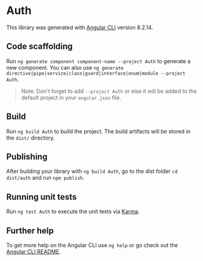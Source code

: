 # Auth

This library was generated with [Angular CLI](https://github.com/angular/angular-cli) version 8.2.14.

## Code scaffolding

Run `ng generate component component-name --project Auth` to generate a new component. You can also use `ng generate directive|pipe|service|class|guard|interface|enum|module --project Auth`.
> Note: Don't forget to add `--project Auth` or else it will be added to the default project in your `angular.json` file. 

## Build

Run `ng build Auth` to build the project. The build artifacts will be stored in the `dist/` directory.

## Publishing

After building your library with `ng build Auth`, go to the dist folder `cd dist/auth` and run `npm publish`.

## Running unit tests

Run `ng test Auth` to execute the unit tests via [Karma](https://karma-runner.github.io).

## Further help

To get more help on the Angular CLI use `ng help` or go check out the [Angular CLI README](https://github.com/angular/angular-cli/blob/master/README.md).
